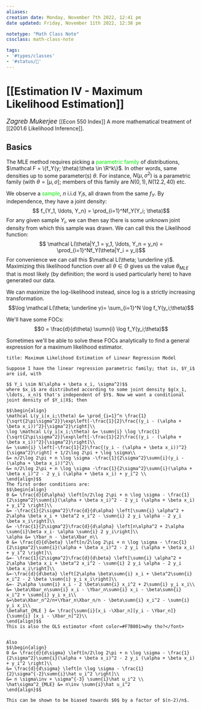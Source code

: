 ```yaml
---
aliases:
creation date: Monday, November 7th 2022, 12:41 pm
date updated: Friday, November 11th 2022, 12:38 pm

notetype: "Math Class Note"
cssclass: math-class-note

tags: 
- '#types/classes'
- '#status/🚧'
---
```


# [[Estimation IV - Maximum Likelihood Estimation]]
<span style = "font-size:120%"><i >Zagreb Mukerjee </i></span>
[[Econ 550 Index]]
A more mathematical treatment of [[2001.6 Likelihood Inference]].


## Basics

The MLE method requires picking a <font color=gree>parametric family</font> of distributions, $\mathcal F = \{f_Y(y; \theta):\theta \in \R^k\}$. In other words, same densities up to some parameter(s) $\theta$. For instance, $N(\mu, \sigma^2)$ is a parametric family (with $\theta = [\mu, \sigma]$; members of this family are $N(0,1), N(12.2, 40)$ etc. 

We observe a <font color=gree>sample</font>, $n$ i.i.d $Y_i$s, all drawn from the same $f_Y$. By independence, they have a joint density: 
$$ f_{Y_1, \ldots, Y_n} = \prod_{i=1}^Nf_Y(Y_i; \theta)$$
For any given sample $Y_i$, we can then say there is some unknown joint density from which this sample was drawn. We can call this the Likelihood function: 
$$ \mathcal L(\theta|Y_1 = y_1, \ldots, Y_n = y_n) = \prod_{i=1}^Nf_Y(\theta|Y_i = y_i)$$
For convenience we can call this $\mathcal L(\theta; \underline y)$. Maximizing this likelihood function over all $\theta \in \Theta$ gives us the value $\theta_{MLE}$ that is most likely (by definition; the word is used particularly here) to have generated our data. 

We can maximize the log-likelihood instead, since log is a strictly increasing transformation. 
$$\log \mathcal L(\theta; \underline y)= \sum_{i=1}^N \log f_Y(y_i;\theta)$$

We'll have some FOCs: 
$$0 = \frac{d}{d\theta} \sumn{i} \log f_Y(y_i;\theta)$$

Sometimes we'll be able to solve these FOCs analytically to find a general expression for a maximum likelihood estimator. 

```ad-example
title: Maximum Likelihood Estimation of Linear Regression Model

Suppose I have the linear regression parametric family; that is, $Y_i$ are iid, with 

$$ Y_i \sim N(\alpha + \beta x_i, \sigma^2)$$
where $x_i$ are distributed according to some joint density $g(x_1, \ldots, x_n)$ that's independent of $Y$. Now we want a conditional joint density of $Y_i|X$; then

$$\begin{align}
\mathcal L(y_i|x_i;\theta) &= \prod_{i=1}^n \frac{1}{\sqrt{2\pi\sigma^2}}\exp\left[-\frac{1}{2}\frac{(y_i - (\alpha + \beta x_i))^2}{\sigma^2}\right]\\
\log \mathcal L(y_i|x_i;\theta) &= \sumn{i} \log \frac{1}{\sqrt{2\pi\sigma^2}}\exp\left[-\frac{1}{2}\frac{(y_i - (\alpha + \beta x_i))^2}{\sigma^2}\right]\\
&= \sumn{i} \left[-\frac{1}{2}\frac{(y_i - (\alpha + \beta x_i))^2}{\sigma^2}\right] + 1/2\log 2\pi + \log \sigma\\
&= n/2\log 2\pi + n \log \sigma -\frac{1}{2\sigma^2}\sumn{i}(y_i - (\alpha + \beta x_i))^2\\
&= n/2\log 2\pi + n \log \sigma -\frac{1}{2\sigma^2}\sumn{i}(\alpha + \beta x_i)^2 - 2 y_i (\alpha + \beta x_i) + y_i^2 \\
\end{align}$$
The first order conditions are: 
$$\begin{align}
0 &= \frac{d}{d\alpha} \left[n/2\log 2\pi + n \log \sigma - \frac{1}{2\sigma^2}\sumn{i}(\alpha + \beta x_i)^2 - 2 y_i (\alpha + \beta x_i) + y_i^2 \right]\\
&= -\frac{1}{2\sigma^2}\frac{d}{d\alpha} \left[\sumn{i} \alpha^2 + 2\alpha \beta x_i + \beta^2 x_i^2 - \sumn{i} 2 y_i \alpha - 2 y_i \beta x_i\right]\\
&= -\frac{1}{2\sigma^2}\frac{d}{d\alpha} \left[n\alpha^2 + 2\alpha \sumn{i}\beta x_i- \alpha \sumn{i} 2 y_i\right]\\
\alpha &= \Ybar_n - \beta\Xbar_n\\
0 &= \frac{d}{d\beta} \left[n/2\log 2\pi + n \log \sigma - \frac{1}{2\sigma^2}\sumn{i}(\alpha + \beta x_i)^2 - 2 y_i (\alpha + \beta x_i) + y_i^2 \right]\\
&=- \frac{1}{2\sigma^2}\frac{d}{d\beta} \left[\sumn{i} \alpha^2 + 2\alpha \beta x_i + \beta^2 x_i^2 - \sumn{i} 2 y_i \alpha - 2 y_i \beta x_i\right]\\
&=-\frac{d}{d\beta} \left[2\alpha \beta\sumn{i} x_i + \beta^2\sumn{i} x_i^2 - 2 \beta \sumn{i} y_i x_i\right]\\
&=- 2\alpha \sumn{i} x_i - 2 \beta\sumn{i} x_i^2 + 2\sumn{i} y_i x_i\\
&= \beta\Xbar_n\sumn{i} x_i - \Ybar_n\sumn{i} x_i - \beta\sumn{i} x_i^2 + \sumn{i} y_i x_i\\
&=\beta\Xbar_n^2/n+\Ybar_n\Xbar_n/n - \beta\sumn{i} x_i^2 - \sumn{i} y_i x_i\\
\betahat_{MLE } &= \frac{\sumn{i}[x_i -\Xbar_n][y_i - \Ybar_n]}{\sumn{i} [x_i - \Xbar_n]^2}\\
\end{align}$$
This is also the OLS estimator <font color=#F7B801>why tho?</font>


Also 
$$\begin{align}
0 &= \frac{d}{d\sigma} \left[n/2\log 2\pi + n \log \sigma - \frac{1}{2\sigma^2}\sumn{i}(\alpha + \beta x_i)^2 - 2 y_i (\alpha + \beta x_i) + y_i^2 \right]\\
&= \frac{d}{d\sigma} \left[n \log \sigma - \frac{1}{2}\sigma^{-2}\sumn{i}\hat u_i^2 \right]\\
&= n \sigma\inv + \sigma^{-3} \sumn{i}\hat u_i^2 \\
\hat\sigma^2_{MLE} &= n\inv \sumn{i}\hat u_i^2 
\end{align}$$

This can be shown to be biased towards $0$ by a factor of $(n-2)/n$. 

```

